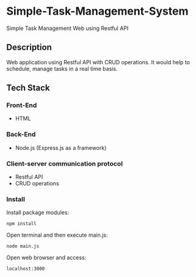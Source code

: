 # Simple-Task-Management-System
Simple Task Management Web using Restful API

## Description
Web application using Restful API with CRUD operations. It would help to schedule, manage tasks in a real time basis.

## Tech Stack
### Front-End
* HTML
### Back-End
* Node.js (Express.js as a framework)
### Client-server communication protocol
* Restful API
* CRUD operations
### Install
Install package modules:
```
npm install
```
Open terminal and then execute main.js:
```
node main.js
```
Open web browser and access:
```
localhost:3000
```
